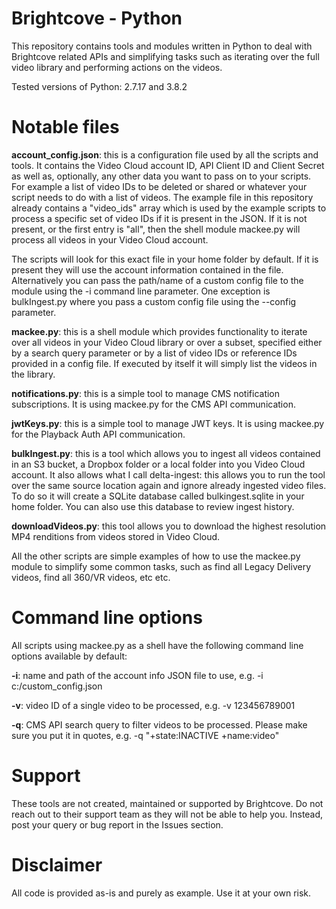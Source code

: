 # Brightcove - Python

This repository contains tools and modules written in Python to deal with Brightcove related APIs and simplifying tasks such as iterating over the full video library and performing actions on the videos.

Tested versions of Python: 2.7.17 and 3.8.2

# Notable files

**account_config.json**: this is a configuration file used by all the scripts and tools. It contains the Video Cloud account ID, API Client ID and Client Secret as well as, optionally, any other data you want to pass on to your scripts. For example a list of video IDs to be deleted or shared or whatever your script needs to do with a list of videos. The example file in this repository already contains a "video_ids" array which is used by the example scripts to process a specific set of video IDs if it is present in the JSON. If it is not present, or the first entry is "all", then the shell module mackee.py will process all videos in your Video Cloud account.

The scripts will look for this exact file in your home folder by default. If it is present they will use the account information contained in the file. Alternatively you can pass the path/name of a custom config file to the module using the -i command line parameter. One exception is bulkIngest.py where you pass a custom config file using the --config parameter.

**mackee.py**: this is a shell module which provides functionality to iterate over all videos in your Video Cloud library or over a subset, specified either by a search query parameter or by a list of video IDs or reference IDs provided in a config file. If executed by itself it will simply list the videos in the library.

**notifications.py**: this is a simple tool to manage CMS notification subscriptions. It is using mackee.py for the CMS API communication.

**jwtKeys.py**: this is a simple tool to manage JWT keys. It is using mackee.py for the Playback Auth API communication.

**bulkIngest.py**: this is a tool which allows you to ingest all videos contained in an S3 bucket, a Dropbox folder or a local folder into you Video Cloud account. It also allows what I call delta-ingest: this allows you to run the tool over the same source location again and ignore already ingested video files. To do so it will create a SQLite database called bulkingest.sqlite in your home folder. You can also use this database to review ingest history.

**downloadVideos.py**: this tool allows you to download the highest resolution MP4 renditions from videos stored in Video Cloud.

All the other scripts are simple examples of how to use the mackee.py module to simplify some common tasks, such as find all Legacy Delivery videos, find all 360/VR videos, etc etc.

# Command line options

All scripts using mackee.py as a shell have the following command line options available by default:

**-i**: name and path of the account info JSON file to use, e.g. -i c:/custom_config.json

**-v**: video ID of a single video to be processed, e.g. -v 123456789001

**-q**: CMS API search query to filter videos to be processed. Please make sure you put it in quotes, e.g. -q "+state:INACTIVE +name:video"

# Support

These tools are not created, maintained or supported by Brightcove. Do not reach out to their support team as they will not be able to help you. Instead, post your query or bug report in the Issues section.

# Disclaimer

All code is provided as-is and purely as example. Use it at your own risk.
